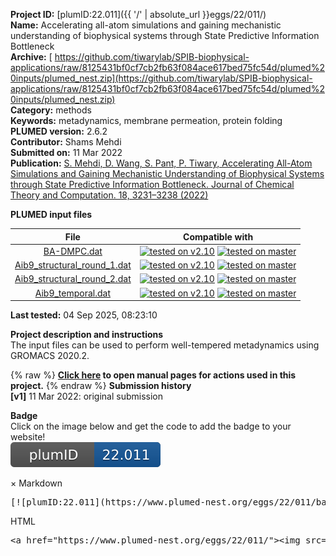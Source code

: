 **Project ID:** [plumID:22.011]({{ '/' | absolute_url }}eggs/22/011/)  
**Name:**  Accelerating all-atom simulations and gaining mechanistic understanding of biophysical systems through State Predictive Information Bottleneck  
**Archive:** [ https://github.com/tiwarylab/SPIB-biophysical-applications/raw/8125431bf0cf7cb2fb63f084ace617bed75fc54d/plumed%20inputs/plumed_nest.zip](https://github.com/tiwarylab/SPIB-biophysical-applications/raw/8125431bf0cf7cb2fb63f084ace617bed75fc54d/plumed%20inputs/plumed_nest.zip)  
**Category:**  methods  
**Keywords:**  metadynamics, membrane permeation, protein folding  
**PLUMED version:**  2.6.2  
**Contributor:**  Shams Mehdi  
**Submitted on:** 11 Mar 2022  
**Publication:** [S. Mehdi, D. Wang, S. Pant, P. Tiwary, Accelerating All-Atom Simulations and Gaining Mechanistic Understanding of Biophysical Systems through State Predictive Information Bottleneck. Journal of Chemical Theory and Computation. 18, 3231–3238 (2022)](http://dx.doi.org/10.1021/acs.jctc.2c00058)  
  
**PLUMED input files**  
  
| File     | Compatible with |  
|:--------:|:--------:|  
| [BA-DMPC.dat](./data/BA-DMPC.dat.md) |  [![tested on v2.10](https://img.shields.io/badge/v2.10-passing-green.svg)](data/BA-DMPC.dat.plumed.stderr) [![tested on master](https://img.shields.io/badge/master-passing-green.svg)](data/BA-DMPC.dat.plumed_master.stderr) |  
| [Aib9_structural_round_1.dat](./data/Aib9_structural_round_1.dat.md) |  [![tested on v2.10](https://img.shields.io/badge/v2.10-passing-green.svg)](data/Aib9_structural_round_1.dat.plumed.stderr) [![tested on master](https://img.shields.io/badge/master-passing-green.svg)](data/Aib9_structural_round_1.dat.plumed_master.stderr) |  
| [Aib9_structural_round_2.dat](./data/Aib9_structural_round_2.dat.md) |  [![tested on v2.10](https://img.shields.io/badge/v2.10-passing-green.svg)](data/Aib9_structural_round_2.dat.plumed.stderr) [![tested on master](https://img.shields.io/badge/master-passing-green.svg)](data/Aib9_structural_round_2.dat.plumed_master.stderr) |  
| [Aib9_temporal.dat](./data/Aib9_temporal.dat.md) |  [![tested on v2.10](https://img.shields.io/badge/v2.10-passing-green.svg)](data/Aib9_temporal.dat.plumed.stderr) [![tested on master](https://img.shields.io/badge/master-passing-green.svg)](data/Aib9_temporal.dat.plumed_master.stderr) |  
  
**Last tested:**  04 Sep 2025, 08:23:10
  
**Project description and instructions**  
The input files can be used to perform well-tempered metadynamics using GROMACS 2020.2. 

  
{% raw %}
<b><a href="https://www.plumed.org/doc-master/user-doc/html/actionlist/?actions=TORSION,MATHEVAL,UPPER_WALLS,COM,LOWER_WALLS,MOLINFO,XANGLES,DISTANCE,CUSTOM,COMBINE,PRINT,METAD,WHOLEMOLECULES,ALPHABETA,ZANGLES,YANGLES" target="_blank">Click here</a> to open manual pages for actions used in this project.</b>
{% endraw %}
**Submission history**  
**[v1]** 11 Mar 2022: original submission  
  
**Badge**  
Click on the image below and get the code to add the badge to your website!  
<img src="./badge.svg" alt="plumeDnest:22.011" id="myBtn" class="badge">
<div id="myModal" class="modal">
  <div class="modal-content">
    <span class="close">&times;</span>
    Markdown<pre>[![plumID:22.011](https://www.plumed-nest.org/eggs/22/011/badge.svg)](https://www.plumed-nest.org/eggs/22/011/)</pre>
    HTML<pre>&lt;a href="https://www.plumed-nest.org/eggs/22/011/"&gt;&lt;img src="https://www.plumed-nest.org/eggs/22/011/badge.svg" alt="plumID:22.011"&gt;&lt;/a&gt;</pre>
  </div>
</div>
